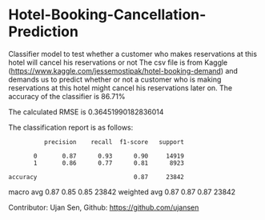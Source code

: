 # Hotel-Booking-Cancellation-Prediction
Classifier model to test whether a customer who makes reservations at this hotel will cancel his reservations or not
The csv file is from Kaggle  (https://www.kaggle.com/jessemostipak/hotel-booking-demand) and demands us to predict whether or 
not a customer who is making reservations at this hotel might cancel his reservations later on. 
The accuracy of the classifier is 86.71%

The calculated RMSE is 0.36451990182836014

The classification report is as follows:

              precision    recall  f1-score   support

           0       0.87      0.93      0.90     14919
           1       0.86      0.77      0.81      8923

    accuracy                           0.87     23842
   macro avg       0.87      0.85      0.85     23842
weighted avg       0.87      0.87      0.87     23842


Contributor: Ujan Sen, Github: https://github.com/ujansen
